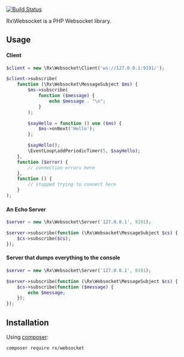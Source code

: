 [![Build Status](https://travis-ci.org/RxPHP/RxWebsocket.svg?branch=master)](https://travis-ci.org/RxPHP/RxWebsocket)

Rx\Websocket is a PHP Websocket library.

## Usage

#### Client
```php
$client = new \Rx\Websocket\Client('ws://127.0.0.1:9191/');

$client->subscribe(
    function (\Rx\Websocket\MessageSubject $ms) {
        $ms->subscribe(
            function ($message) {
                echo $message . "\n";
            }
        );

        $sayHello = function () use ($ms) {
            $ms->onNext('Hello');
        };

        $sayHello();
        \EventLoop\addPeriodicTimer(5, $sayHello);
    },
    function ($error) {
        // connection errors here
    },
    function () {
        // stopped trying to connect here
    }
);
```

#### An Echo Server
```php
$server = new \Rx\Websocket\Server('127.0.0.1', 9191);

$server->subscribe(function (\Rx\Websocket\MessageSubject $cs) {
    $cs->subscribe($cs);
});
```

#### Server that dumps everything to the console
```php
$server = new \Rx\Websocket\Server('127.0.0.1', 9191);

$server->subscribe(function (\Rx\Websocket\MessageSubject $cs) {
    $cs->subscribe(function ($message) {
        echo $message;
    });
});
```

## Installation

Using [composer](https://getcomposer.org/):

```composer require rx/websocket```
